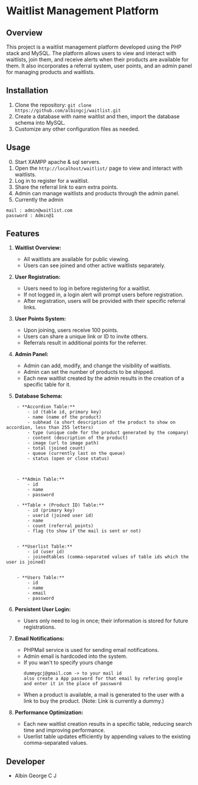 # Waitlist Management Platform

## Overview

This project is a waitlist management platform developed using the PHP stack and MySQL. The platform allows users to view and interact with waitlists, join them, and receive alerts when their products are available for them. It also incorporates a referral system, user points, and an admin panel for managing products and waitlists.

## Installation

1. Clone the repository: `git clone https://github.com/albingcj/waitlist.git`
2. Create a database with name waitlist and then, import the database schema into MySQL.
3. Customize any other configuration files as needed.

## Usage

0. Start XAMPP apache & sql servers.
1. Open the `http://localhost/waitlist/` page to view and interact with waitlists.
2. Log in to register for a waitlist.
3. Share the referral link to earn extra points.
4. Admin can manage waitlists and products through the admin panel.
5. Currently the admin
```
mail : admin@waitlist.com
password : Admin@1
```


## Features

1. **Waitlist Overview:**
    - All waitlists are available for public viewing.
    - Users can see joined and other active waitlists separately.

2. **User Registration:**
    - Users need to log in before registering for a waitlist.
    - If not logged in, a login alert will prompt users before registration.
    - After registration, users will be provided with their specific referral links.

3. **User Points System:**
    - Upon joining, users receive 100 points.
    - Users can share a unique link or ID to invite others.
    - Referrals result in additional points for the referrer.

4. **Admin Panel:**
    - Admin can add, modify, and change the visibility of waitlists.
    - Admin can set the number of products to be shipped.
    - Each new waitlist created by the admin results in the creation of a specific table for it.

5. **Database Schema:**
```
    - **Accordion Table:**
        - id (table id, primary key)
        - name (name of the product)
        - subhead (a short description of the product to show on accordion, less than 255 letters)
        - type (unique code for the product generated by the company)
        - content (description of the product)
        - image (url to image path)
        - total (joined count)
        - queue (currently last on the queue)
        - status (open or close status)
        
```
```

    - **Admin Table:**
        - id
        - name
        - password

```
```
    - **Table + (Product ID) Table:**
        - id (primary key)
        - userid (joined user id)
        - name
        - count (referral points)
        - flag (to show if the mail is sent or not)

```


```

    - **Userlist Table:**
        - id (user id)
        - joinedtables (comma-separated values of table ids which the user is joined)

```
```

    - **Users Table:**
        - id
        - name
        - email
        - password

```
6. **Persistent User Login:**
    - Users only need to log in once; their information is stored for future registrations.

7. **Email Notifications:**
    - PHPMail service is used for sending email notifications.
    - Admin email is hardcoded into the system.
    - If you wan't to specify yours change
      ```
      dummygcj@gmail.com -> to your mail id
      also create a App password for that email by refering google and enter it in the place of password
      ``` 
    - When a product is available, a mail is generated to the user with a link to buy the product. (Note: Link is currently a dummy.)

8. **Performance Optimization:**
    - Each new waitlist creation results in a specific table, reducing search time and improving performance.
    - Userlist table updates efficiently by appending values to the existing comma-separated values.


## Developer

- Albin George C J
